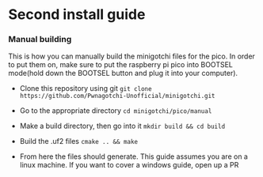 # Second install guide
### Manual building
This is how you can manually build the minigotchi files for the pico. In order to put them on, make sure to put the raspberry pi pico into BOOTSEL mode(hold down the BOOTSEL button and plug it into your computer).

- Clone this repository using git
`git clone https://github.com/Pwnagotchi-Unofficial/minigotchi.git`

- Go to the appropriate directory
`cd minigotchi/pico/manual`

- Make a build directory, then go into it
`mkdir build && cd build`

- Build the .uf2 files
`cmake .. && make`

- From here the files should generate. This guide assumes you are on a linux machine. If you want to cover a windows guide, open up a PR
